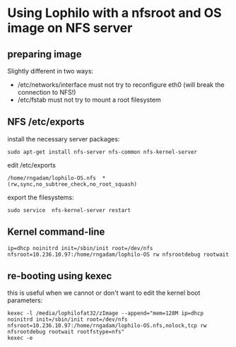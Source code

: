 # Using Lophilo with a nfsroot and OS image on NFS server

## preparing image

Slightly different in two ways:

* /etc/networks/interface must not try to reconfigure eth0 (will break the connection to NFS!)
* /etc/fstab must not try to mount a root filesystem

## NFS /etc/exports

install the necessary server packages:

	sudo apt-get install nfs-server nfs-common nfs-kernel-server

edit /etc/exports
	
	/home/rngadam/lophilo-OS.nfs  *(rw,sync,no_subtree_check,no_root_squash) 

export the filesystems:

	sudo service  nfs-kernel-server restart

## Kernel command-line

	ip=dhcp noinitrd init=/sbin/init root=/dev/nfs nfsroot=10.236.10.97:/home/rngadam/lophilo-OS rw nfsrootdebug rootwait


## re-booting using kexec

this is useful when we cannot or don't want to edit the kernel boot parameters:

	kexec -l /media/lophilofat32/zImage --append="mem=128M ip=dhcp noinitrd init=/sbin/init root=/dev/nfs nfsroot=10.236.10.97:/home/rngadam/lophilo-OS.nfs,nolock,tcp rw nfsrootdebug rootwait rootfstype=nfs"
	kexec -e

